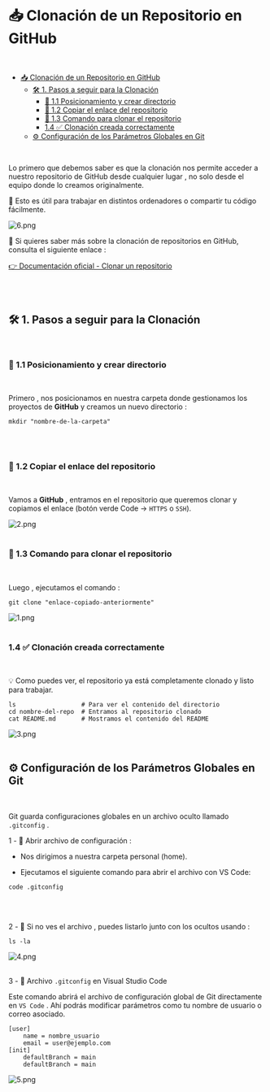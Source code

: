 # 📥 Clonación de un Repositorio en GitHub
<br>

- [📥 Clonación de un Repositorio en GitHub](#-clonación-de-un-repositorio-en-github)
  - [🛠️ 1. Pasos a seguir para la Clonación](#️-1-pasos-a-seguir-para-la-clonación)
    - [📁 1.1 Posicionamiento y crear directorio](#-11-posicionamiento-y-crear-directorio)
    - [🔗 1.2 Copiar el enlace del repositorio](#-12-copiar-el-enlace-del-repositorio)
    - [🧬 1.3 Comando para clonar el repositorio](#-13-comando-para-clonar-el-repositorio)
    - [1.4 ✅ Clonación creada correctamente](#14--clonación-creada-correctamente)
  - [⚙️ Configuración de los Parámetros Globales en Git](#️-configuración-de-los-parámetros-globales-en-git)

<br>


Lo primero que debemos saber es que la clonación nos permite acceder a nuestro repositorio de GitHub desde cualquier lugar , no solo desde el equipo donde lo creamos originalmente.

🧳 Esto es útil para trabajar en distintos ordenadores o compartir tu código fácilmente.

![6.png](./img/6.png)
<br>

🔎 Si quieres saber más sobre la clonación de repositorios en GitHub, consulta el siguiente enlace :

[👉 Documentación oficial - Clonar un repositorio](https://docs.github.com/es/repositories/creating-and-managing-repositories/cloning-a-repository)

<br><br>


## 🛠️ 1. Pasos a seguir para la Clonación
<br>

### 📁 1.1 Posicionamiento y crear directorio
<br>

Primero , nos posicionamos en nuestra carpeta donde gestionamos los proyectos de **GitHub** y creamos un nuevo directorio :

~~~~
mkdir "nombre-de-la-carpeta"
~~~~

<br><br>


### 🔗 1.2 Copiar el enlace del repositorio
<br>

Vamos a **GitHub** , entramos en el repositorio que queremos clonar y copiamos el enlace (botón verde Code → ``HTTPS`` o ``SSH``).

![2.png](./img/2.png)
<br><br>


### 🧬 1.3 Comando para clonar el repositorio
<br>

Luego , ejecutamos el comando :

~~~~
git clone "enlace-copiado-anteriormente"
~~~~

![1.png](./img/1.png)
<br><br>



### 1.4 ✅ Clonación creada correctamente
<br>

💡 Como puedes ver, el repositorio ya está completamente clonado y listo para trabajar.

~~~~
ls                  # Para ver el contenido del directorio
cd nombre-del-repo  # Entramos al repositorio clonado
cat README.md       # Mostramos el contenido del README
~~~~

![3.png](./img/3.png)
<br><br>



## ⚙️ Configuración de los Parámetros Globales en Git
<br>

Git guarda configuraciones globales en un archivo oculto llamado ``.gitconfig`` .


1 - 🧭 Abrir archivo de configuración : 
<br>


  - Nos dirigimos a nuestra carpeta personal (home).

  - Ejecutamos el siguiente comando para abrir el archivo con VS Code:


~~~~
code .gitconfig
~~~~
<br><br>

2 - 📌 Si no ves el archivo , puedes listarlo junto con los ocultos usando :

~~~~
ls -la
~~~~

![4.png](./img/4.png)
<br><br>


3 - 📝 Archivo ``.gitconfig`` en Visual Studio Code

Este comando abrirá el archivo de configuración global de Git directamente en ``VS Code`` . Ahí podrás modificar parámetros como tu nombre de usuario o correo asociado.

~~~~
[user]
    name = nombre_usuario
    email = user@ejemplo.com
[init]
    defaultBranch = main
    defaultBranch = main
~~~~


![5.png](./img/5.png)
